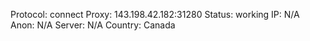 Protocol: connect
Proxy: 143.198.42.182:31280
Status: working
IP: N/A
Anon: N/A
Server: N/A
Country: Canada

